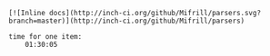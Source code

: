     [![Inline docs](http://inch-ci.org/github/Mifrill/parsers.svg?branch=master)](http://inch-ci.org/github/Mifrill/parsers)
    
    time for one item:
        01:30:05
